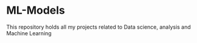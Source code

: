 # ML-Models

This repository holds all my projects related to Data science, analysis and Machine Learning
